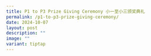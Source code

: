 ```yaml
---
title: P1 to P3 Prize Giving Ceremony 小一至小三颁奖典礼
permalink: /p1-to-p3-prize-giving-ceremony/
date: 2024-10-07
layout: post
description: ""
image: ""
variant: tiptap
---
```

